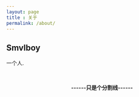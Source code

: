 ```yaml
---
layout: page
title : 关于
permalink: /about/
---
```


<h2>Smvlboy</h2>
<p>一个人.</p>
<br>
<center>
  <p>
    <strong><span class="manual">------只是个</span>分割线<span class="manual">------</span></strong>
  </p>
</center>
<br>


